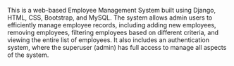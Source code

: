 This is a web-based Employee Management System built using Django, HTML, CSS, Bootstrap, and MySQL. The system allows  admin users to efficiently manage employee records, including adding new employees, removing employees, filtering employees based on different criteria, and viewing the entire list of employees. It also includes an authentication system, where the superuser (admin) has full access to manage all aspects of the system.


